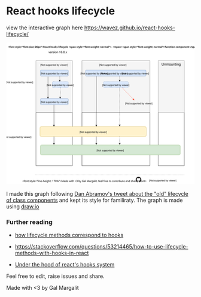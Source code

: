 # React hooks lifecycle
view the interactive graph here https://wavez.github.io/react-hooks-lifecycle/

![react hooks lifecycle](https://raw.githubusercontent.com/Wavez/react-hooks-lifecycle/master/chart.svg)

I made this graph following [Dan Abramov's tweet about the "old" lifecycle of class components](https://twitter.com/dan_abramov/status/981712092611989509) and kept its style for familiraty.
The graph is made using [draw.io](https://draw.io)

### Further reading
- [how lifecycle methods correspond to hooks](https://reactjs.org/docs/hooks-faq.html#how-do-lifecycle-methods-correspond-to-hooks)

- https://stackoverflow.com/questions/53214465/how-to-use-lifecycle-methods-with-hooks-in-react

- [Under the hood of react's hooks system](https://medium.com/the-guild/under-the-hood-of-reacts-hooks-system-eb59638c9dba)

Feel free to edit, raise issues and share.

Made with <3 by Gal Margalit



